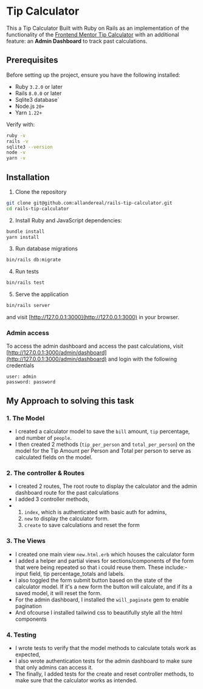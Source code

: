 # Tip Calculator

This a Tip Calculator Built with Ruby on Rails as an implementation of the functionality of the [Frontend Mentor Tip Calculator](https://www.frontendmentor.io/challenges/tip-calculator-app-ugJNGbJUX) with an additional feature: an **Admin Dashboard** to track past calculations.

## Prerequisites

Before setting up the project, ensure you have the following installed:

- Ruby `3.2.0` or later
- Rails `8.0.0` or later
- Sqlite3 database`
- Node.js `20+`
- Yarn `1.22+`

Verify with:
```bash
ruby -v
rails -v
sqlite3 --version
node -v
yarn -v
```

## Installation
1. Clone the repository
```bash
git clone git@github.com:allandereal/rails-tip-calculator.git
cd rails-tip-calculator
```

2. Install Ruby and JavaScript dependencies:
```bash
bundle install
yarn install
```

3. Run database migrations
```bash
bin/rails db:migrate
```

4. Run tests
```bash
bin/rails test
```

5. Serve the application
```bash
bin/rails server
```
and visit [http://127.0.0.1:3000](http://127.0.0.1:3000) in your browser.

### Admin access
To access the admin dashboard and access the past calculations,
visit [http://127.0.0.1:3000/admin/dashboard](http://127.0.0.1:3000/admin/dashboard) and login with the following credentials  
```code 
user: admin  
password: password
```

## My Approach to solving this task
### 1. The Model
- I created a calculator model to save the `bill` amount, `tip` percentage, and number of `people`.
- I then created 2 methods (`tip_per_person` and `total_per_person`) on the model for the Tip Amount per Person and Total per person to serve as calculated fields on the model.

### 2. The controller & Routes
- I created 2 routes, The root route to display the calculator and the admin dashboard route for the past calculations
- I added 3 controller methods, 
- 1. `index`, which is authenticated with basic auth for admins,
  2. `new` to display the calculator form.
  3. `create` to save calculations and reset the form

### 3. The Views
- I created one main view `new.html.erb` which houses the calculator form
- I added a helper and partial views for sections/components of the form that were being repeated so that i could reuse them. These include:- input field, tip percentage_totals and labels.
- I also toggled the form submit button based on the state of the calculator model. If it's a new form the button will calculate, and if its a saved model, it will reset the form.
- For the admin dashboard, I installed the `will_paginate` gem to enable pagination
- And ofcourse I installed tailwind css to beautifully style all the html components

### 4. Testing
- I wrote tests to verify that the model methods to calculate totals work as expected,
- I also wrote authentication tests for the admin dashboard to make sure that only admins can access it.
- The finally, I added tests for the create and reset controller methods, to make sure that the calculator works as intended.


